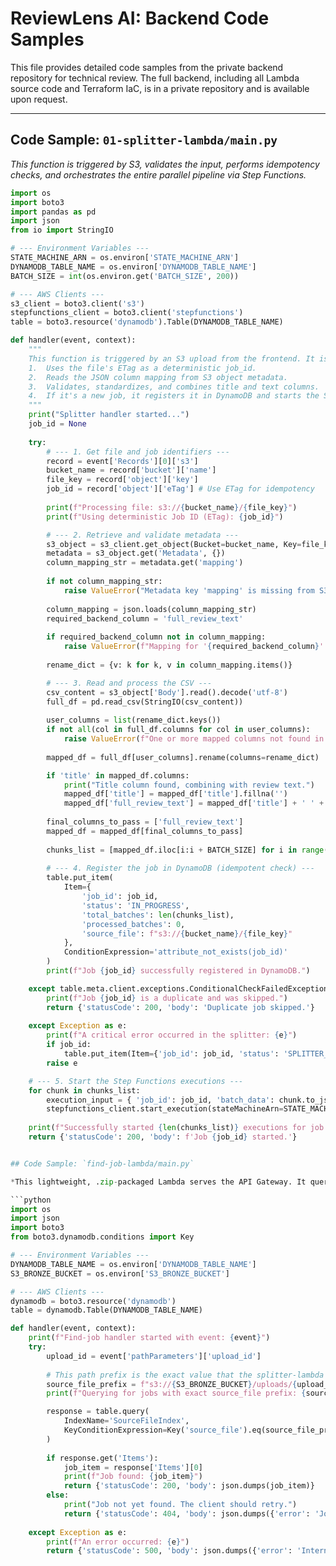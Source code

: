 # ReviewLens AI: Backend Code Samples

This file provides detailed code samples from the private backend repository for technical review. The full backend, including all Lambda source code and Terraform IaC, is in a private repository and is available upon request.

---

## Code Sample: `01-splitter-lambda/main.py`
*This function is triggered by S3, validates the input, performs idempotency checks, and orchestrates the entire parallel pipeline via Step Functions.*

```python
import os
import boto3
import pandas as pd
import json
from io import StringIO

# --- Environment Variables ---
STATE_MACHINE_ARN = os.environ['STATE_MACHINE_ARN']
DYNAMODB_TABLE_NAME = os.environ['DYNAMODB_TABLE_NAME']
BATCH_SIZE = int(os.environ.get('BATCH_SIZE', 200))

# --- AWS Clients ---
s3_client = boto3.client('s3')
stepfunctions_client = boto3.client('stepfunctions')
table = boto3.resource('dynamodb').Table(DYNAMODB_TABLE_NAME)

def handler(event, context):
    """
    This function is triggered by an S3 upload from the frontend. It is idempotent.
    1.  Uses the file's ETag as a deterministic job_id.
    2.  Reads the JSON column mapping from S3 object metadata.
    3.  Validates, standardizes, and combines title and text columns.
    4.  If it's a new job, it registers it in DynamoDB and starts the Step Functions workflow.
    """
    print("Splitter handler started...")
    job_id = None
    
    try:
        # --- 1. Get file and job identifiers ---
        record = event['Records'][0]['s3']
        bucket_name = record['bucket']['name']
        file_key = record['object']['key']
        job_id = record['object']['eTag'] # Use ETag for idempotency
        
        print(f"Processing file: s3://{bucket_name}/{file_key}")
        print(f"Using deterministic Job ID (ETag): {job_id}")

        # --- 2. Retrieve and validate metadata ---
        s3_object = s3_client.get_object(Bucket=bucket_name, Key=file_key)
        metadata = s3_object.get('Metadata', {})
        column_mapping_str = metadata.get('mapping')
        
        if not column_mapping_str:
            raise ValueError("Metadata key 'mapping' is missing from S3 object.")
        
        column_mapping = json.loads(column_mapping_str)
        required_backend_column = 'full_review_text'
        
        if required_backend_column not in column_mapping:
            raise ValueError(f"Mapping for '{required_backend_column}' is missing.")
        
        rename_dict = {v: k for k, v in column_mapping.items()}

        # --- 3. Read and process the CSV ---
        csv_content = s3_object['Body'].read().decode('utf-8')
        full_df = pd.read_csv(StringIO(csv_content))
        
        user_columns = list(rename_dict.keys())
        if not all(col in full_df.columns for col in user_columns):
            raise ValueError(f"One or more mapped columns not found in the CSV. Expected: {user_columns}")
            
        mapped_df = full_df[user_columns].rename(columns=rename_dict)

        if 'title' in mapped_df.columns:
            print("Title column found, combining with review text.")
            mapped_df['title'] = mapped_df['title'].fillna('')
            mapped_df['full_review_text'] = mapped_df['title'] + ' ' + mapped_df['full_review_text']
        
        final_columns_to_pass = ['full_review_text'] 
        mapped_df = mapped_df[final_columns_to_pass]
        
        chunks_list = [mapped_df.iloc[i:i + BATCH_SIZE] for i in range(0, len(mapped_df), BATCH_SIZE)]
        
        # --- 4. Register the job in DynamoDB (idempotent check) ---
        table.put_item(
            Item={
                'job_id': job_id,
                'status': 'IN_PROGRESS',
                'total_batches': len(chunks_list),
                'processed_batches': 0,
                'source_file': f"s3://{bucket_name}/{file_key}"
            },
            ConditionExpression='attribute_not_exists(job_id)'
        )
        print(f"Job {job_id} successfully registered in DynamoDB.")

    except table.meta.client.exceptions.ConditionalCheckFailedException:
        print(f"Job {job_id} is a duplicate and was skipped.")
        return {'statusCode': 200, 'body': 'Duplicate job skipped.'}
    
    except Exception as e:
        print(f"A critical error occurred in the splitter: {e}")
        if job_id:
            table.put_item(Item={'job_id': job_id, 'status': 'SPLITTER_FAILED', 'error_message': str(e)})
        raise e

    # --- 5. Start the Step Functions executions ---
    for chunk in chunks_list:
        execution_input = { 'job_id': job_id, 'batch_data': chunk.to_json(orient='split') }
        stepfunctions_client.start_execution(stateMachineArn=STATE_MACHINE_ARN, input=json.dumps(execution_input))
    
    print(f"Successfully started {len(chunks_list)} executions for job {job_id}.")
    return {'statusCode': 200, 'body': f'Job {job_id} started.'}


## Code Sample: `find-job-lambda/main.py`

*This lightweight, .zip-packaged Lambda serves the API Gateway. It queries a DynamoDB Global Secondary Index (GSI) to decouple the frontend's upload_id from the backend's job_id, enabling a seamless UX.*

```python
import os
import json
import boto3
from boto3.dynamodb.conditions import Key

# --- Environment Variables ---
DYNAMODB_TABLE_NAME = os.environ['DYNAMODB_TABLE_NAME']
S3_BRONZE_BUCKET = os.environ['S3_BRONZE_BUCKET']

# --- AWS Clients ---
dynamodb = boto3.resource('dynamodb')
table = dynamodb.Table(DYNAMODB_TABLE_NAME)

def handler(event, context):
    print(f"Find-job handler started with event: {event}")
    try:
        upload_id = event['pathParameters']['upload_id']
        
        # This path prefix is the exact value that the splitter-lambda saves.
        source_file_prefix = f"s3://{S3_BRONZE_BUCKET}/uploads/{upload_id}/"
        print(f"Querying for jobs with exact source_file prefix: {source_file_prefix}")

        response = table.query(
            IndexName='SourceFileIndex',
            KeyConditionExpression=Key('source_file').eq(source_file_prefix)
        )
        
        if response.get('Items'):
            job_item = response['Items'][0]
            print(f"Job found: {job_item}")
            return {'statusCode': 200, 'body': json.dumps(job_item)}
        else:
            print("Job not yet found. The client should retry.")
            return {'statusCode': 404, 'body': json.dumps({'error': 'Job not yet registered.'})}
            
    except Exception as e:
        print(f"An error occurred: {e}")
        return {'statusCode': 500, 'body': json.dumps({'error': 'Internal server error.'})}